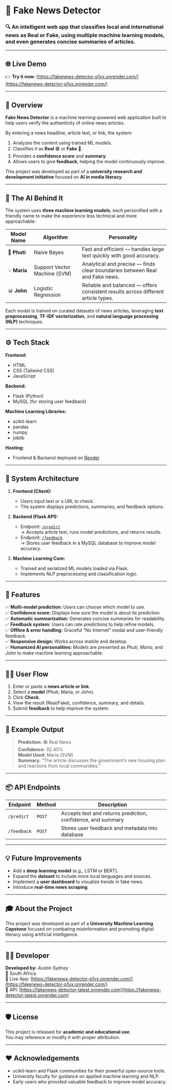 # 📰 Fake News Detector  

### 🔍 An intelligent web app that classifies **local and international news** as **Real** or **Fake**, using multiple **machine learning models**, and even generates concise **summaries** of articles.

---

## 🌐 Live Demo  

👉 **Try it now:** [https://fakenews-detector-p1vx.onrender.com/](https://fakenews-detector-p1vx.onrender.com/)  

---

## 📖 Overview  

**Fake News Detector** is a machine learning–powered web application built to help users verify the authenticity of online news articles.  

By entering a news headline, article text, or link, the system:  
1. Analyzes the content using trained ML models.  
2. Classifies it as **Real** 🟢 or **Fake** 🔴.  
3. Provides a **confidence score** and **summary**.  
4. Allows users to give **feedback**, helping the model continuously improve.  

This project was developed as part of a **university research and development initiative** focused on **AI in media literacy**.

---

## 🤖 The AI Behind It  

The system uses **three machine learning models**, each personified with a friendly name to make the experience less technical and more approachable:

| Model Name | Algorithm | Personality |
|-------------|------------|-------------|
| 🧠 **Phuti** | Naive Bayes | Fast and efficient — handles large text quickly with good accuracy. |
| 💡 **Maria** | Support Vector Machine (SVM) | Analytical and precise — finds clear boundaries between Real and Fake news. |
| 📊 **John** | Logistic Regression | Reliable and balanced — offers consistent results across different article types. |

Each model is trained on curated datasets of news articles, leveraging **text preprocessing**, **TF-IDF vectorization**, and **natural language processing (NLP)** techniques.

---

## ⚙️ Tech Stack  

**Frontend:**  
- HTML  
- CSS (Tailwind CSS)  
- JavaScript  

**Backend:**  
- Flask (Python)  
- MySQL (for storing user feedback)  

**Machine Learning Libraries:**  
- scikit-learn  
- pandas  
- numpy  
- joblib  

**Hosting:**  
- Frontend & Backend deployed on [Render](https://render.com)

---

## 🧩 System Architecture  

1. **Frontend (Client):**  
   - Users input text or a URL to check.  
   - The system displays predictions, summaries, and feedback options.  

2. **Backend (Flask API):**  
   - Endpoint: [`/predict`](https://fakenews-detector-latest.onrender.com/predict)  
     → Accepts article text, runs model predictions, and returns results.  
   - Endpoint: [`/feedback`](https://fakenews-detector-latest.onrender.com/feedback)  
     → Stores user feedback in a MySQL database to improve model accuracy.  

3. **Machine Learning Core:**  
   - Trained and serialized ML models loaded via Flask.  
   - Implements NLP preprocessing and classification logic.  

---

## 🧠 Features  

✅ **Multi-model prediction:** Users can choose which model to use.  
✅ **Confidence score:** Displays how sure the model is about its prediction.  
✅ **Automatic summarization:** Generates concise summaries for readability.  
✅ **Feedback system:** Users can rate predictions to help refine models.  
✅ **Offline & error handling:** Graceful “No Internet” modal and user-friendly feedback.  
✅ **Responsive design:** Works across mobile and desktop.  
✅ **Humanized AI personalities:** Models are presented as *Phuti*, *Maria*, and *John* to make machine learning approachable.

---

## 🧍‍♂️ User Flow  

1. Enter or paste a **news article or link**.  
2. Select a **model** (Phuti, Maria, or John).  
3. Click **Check**.  
4. View the result (Real/Fake), confidence, summary, and details.  
5. Submit **feedback** to help improve the system.  

---

## 🧾 Example Output  

> **Prediction:** 🟢 Real News  
> **Confidence:** 92.45%  
> **Model Used:** Maria (SVM)  
> **Summary:** “The article discusses the government’s new housing plan and reactions from local communities.”

---

## 📦 API Endpoints  

| Endpoint | Method | Description |
|-----------|--------|-------------|
| `/predict` | `POST` | Accepts text and returns prediction, confidence, and summary |
| `/feedback` | `POST` | Stores user feedback and metadata into database |

---

## 💡 Future Improvements  

- Add a **deep learning model** (e.g., LSTM or BERT).  
- Expand the **dataset** to include more local languages and sources.  
- Implement a **user dashboard** to visualize trends in fake news.  
- Introduce **real-time news scraping**.  

---

## 🎓 About the Project  

This project was developed as part of a **University Machine Learning Capstone** focused on combating misinformation and promoting digital literacy using artificial intelligence.  

---

## 🧑‍💻 Developer  

**Developed by:** *Austin Sydney*  
📍 South Africa  
🔗 Live App: [https://fakenews-detector-p1vx.onrender.com/](https://fakenews-detector-p1vx.onrender.com/)  
🔗 API: [https://fakenews-detector-latest.onrender.com](https://fakenews-detector-latest.onrender.com)  

---

## 🛡️ License  

This project is released for **academic and educational use**.  
You may reference or modify it with proper attribution.  

---

## ❤️ Acknowledgements  

- scikit-learn and Flask communities for their powerful open-source tools.  
- University faculty for guidance on applied machine learning and NLP.  
- Early users who provided valuable feedback to improve model accuracy.  

